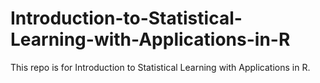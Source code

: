 # Introduction-to-Statistical-Learning-with-Applications-in-R
This repo is for Introduction to Statistical Learning with Applications in R. 
